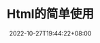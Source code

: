 ---
title: "Html的简单使用"
description: 
date: 2022-10-27T19:44:22+08:00
image: 
math: 
license: 
hidden: false
comments: true
draft: true
---